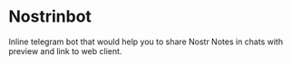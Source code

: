 # Nostrinbot

Inline telegram bot that would help you to share Nostr Notes in chats with preview and link to web client.
